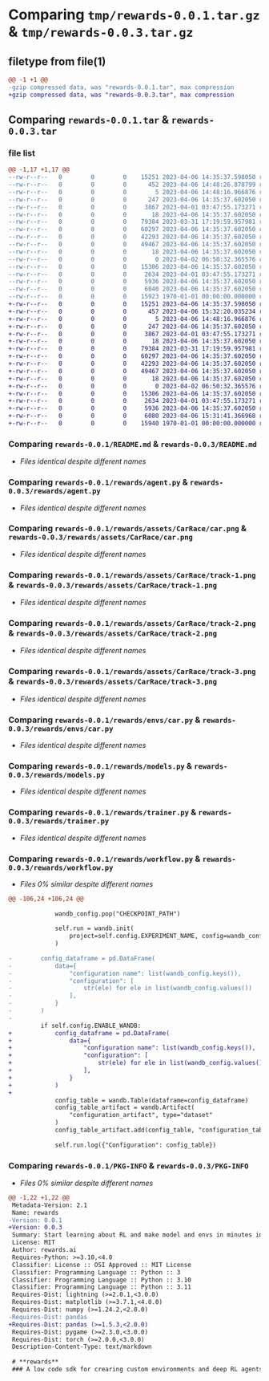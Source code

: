 # Comparing `tmp/rewards-0.0.1.tar.gz` & `tmp/rewards-0.0.3.tar.gz`

## filetype from file(1)

```diff
@@ -1 +1 @@
-gzip compressed data, was "rewards-0.0.1.tar", max compression
+gzip compressed data, was "rewards-0.0.3.tar", max compression
```

## Comparing `rewards-0.0.1.tar` & `rewards-0.0.3.tar`

### file list

```diff
@@ -1,17 +1,17 @@
--rw-r--r--   0        0        0    15251 2023-04-06 14:35:37.598050 rewards-0.0.1/README.md
--rw-r--r--   0        0        0      452 2023-04-06 14:48:26.878799 rewards-0.0.1/pyproject.toml
--rw-r--r--   0        0        0        5 2023-04-06 14:48:16.966876 rewards-0.0.1/rewards/VERSION
--rw-r--r--   0        0        0      247 2023-04-06 14:35:37.602050 rewards-0.0.1/rewards/__init__.py
--rw-r--r--   0        0        0     3867 2023-04-01 03:47:55.173271 rewards-0.0.1/rewards/agent.py
--rw-r--r--   0        0        0       18 2023-04-06 14:35:37.602050 rewards-0.0.1/rewards/assets/CarRace/__init__.py
--rw-r--r--   0        0        0    79384 2023-03-31 17:19:59.957981 rewards-0.0.1/rewards/assets/CarRace/car.png
--rw-r--r--   0        0        0    60297 2023-04-06 14:35:37.602050 rewards-0.0.1/rewards/assets/CarRace/track-1.png
--rw-r--r--   0        0        0    42293 2023-04-06 14:35:37.602050 rewards-0.0.1/rewards/assets/CarRace/track-2.png
--rw-r--r--   0        0        0    49467 2023-04-06 14:35:37.602050 rewards-0.0.1/rewards/assets/CarRace/track-3.png
--rw-r--r--   0        0        0       18 2023-04-06 14:35:37.602050 rewards-0.0.1/rewards/assets/__init__.py
--rw-r--r--   0        0        0        0 2023-04-02 06:50:32.365576 rewards-0.0.1/rewards/envs/__init__.py
--rw-r--r--   0        0        0    15306 2023-04-06 14:35:37.602050 rewards-0.0.1/rewards/envs/car.py
--rw-r--r--   0        0        0     2634 2023-04-01 03:47:55.173271 rewards-0.0.1/rewards/models.py
--rw-r--r--   0        0        0     5936 2023-04-06 14:35:37.602050 rewards-0.0.1/rewards/trainer.py
--rw-r--r--   0        0        0     6040 2023-04-06 14:35:37.602050 rewards-0.0.1/rewards/workflow.py
--rw-r--r--   0        0        0    15923 1970-01-01 00:00:00.000000 rewards-0.0.1/PKG-INFO
+-rw-r--r--   0        0        0    15251 2023-04-06 14:35:37.598050 rewards-0.0.3/README.md
+-rw-r--r--   0        0        0      457 2023-04-06 15:32:20.035234 rewards-0.0.3/pyproject.toml
+-rw-r--r--   0        0        0        5 2023-04-06 14:48:16.966876 rewards-0.0.3/rewards/VERSION
+-rw-r--r--   0        0        0      247 2023-04-06 14:35:37.602050 rewards-0.0.3/rewards/__init__.py
+-rw-r--r--   0        0        0     3867 2023-04-01 03:47:55.173271 rewards-0.0.3/rewards/agent.py
+-rw-r--r--   0        0        0       18 2023-04-06 14:35:37.602050 rewards-0.0.3/rewards/assets/CarRace/__init__.py
+-rw-r--r--   0        0        0    79384 2023-03-31 17:19:59.957981 rewards-0.0.3/rewards/assets/CarRace/car.png
+-rw-r--r--   0        0        0    60297 2023-04-06 14:35:37.602050 rewards-0.0.3/rewards/assets/CarRace/track-1.png
+-rw-r--r--   0        0        0    42293 2023-04-06 14:35:37.602050 rewards-0.0.3/rewards/assets/CarRace/track-2.png
+-rw-r--r--   0        0        0    49467 2023-04-06 14:35:37.602050 rewards-0.0.3/rewards/assets/CarRace/track-3.png
+-rw-r--r--   0        0        0       18 2023-04-06 14:35:37.602050 rewards-0.0.3/rewards/assets/__init__.py
+-rw-r--r--   0        0        0        0 2023-04-02 06:50:32.365576 rewards-0.0.3/rewards/envs/__init__.py
+-rw-r--r--   0        0        0    15306 2023-04-06 14:35:37.602050 rewards-0.0.3/rewards/envs/car.py
+-rw-r--r--   0        0        0     2634 2023-04-01 03:47:55.173271 rewards-0.0.3/rewards/models.py
+-rw-r--r--   0        0        0     5936 2023-04-06 14:35:37.602050 rewards-0.0.3/rewards/trainer.py
+-rw-r--r--   0        0        0     6080 2023-04-06 15:31:41.366968 rewards-0.0.3/rewards/workflow.py
+-rw-r--r--   0        0        0    15940 1970-01-01 00:00:00.000000 rewards-0.0.3/PKG-INFO
```

### Comparing `rewards-0.0.1/README.md` & `rewards-0.0.3/README.md`

 * *Files identical despite different names*

### Comparing `rewards-0.0.1/rewards/agent.py` & `rewards-0.0.3/rewards/agent.py`

 * *Files identical despite different names*

### Comparing `rewards-0.0.1/rewards/assets/CarRace/car.png` & `rewards-0.0.3/rewards/assets/CarRace/car.png`

 * *Files identical despite different names*

### Comparing `rewards-0.0.1/rewards/assets/CarRace/track-1.png` & `rewards-0.0.3/rewards/assets/CarRace/track-1.png`

 * *Files identical despite different names*

### Comparing `rewards-0.0.1/rewards/assets/CarRace/track-2.png` & `rewards-0.0.3/rewards/assets/CarRace/track-2.png`

 * *Files identical despite different names*

### Comparing `rewards-0.0.1/rewards/assets/CarRace/track-3.png` & `rewards-0.0.3/rewards/assets/CarRace/track-3.png`

 * *Files identical despite different names*

### Comparing `rewards-0.0.1/rewards/envs/car.py` & `rewards-0.0.3/rewards/envs/car.py`

 * *Files identical despite different names*

### Comparing `rewards-0.0.1/rewards/models.py` & `rewards-0.0.3/rewards/models.py`

 * *Files identical despite different names*

### Comparing `rewards-0.0.1/rewards/trainer.py` & `rewards-0.0.3/rewards/trainer.py`

 * *Files identical despite different names*

### Comparing `rewards-0.0.1/rewards/workflow.py` & `rewards-0.0.3/rewards/workflow.py`

 * *Files 0% similar despite different names*

```diff
@@ -106,24 +106,24 @@
                 
             wandb_config.pop("CHECKPOINT_PATH")
 
             self.run = wandb.init(
                 project=self.config.EXPERIMENT_NAME, config=wandb_config
             )
             
-        config_dataframe = pd.DataFrame(
-            data={
-                "configuration name": list(wandb_config.keys()),
-                "configuration": [
-                    str(ele) for ele in list(wandb_config.values())
-                ],
-            }
-        )
-
         if self.config.ENABLE_WANDB:
+            config_dataframe = pd.DataFrame(
+                data={
+                    "configuration name": list(wandb_config.keys()),
+                    "configuration": [
+                        str(ele) for ele in list(wandb_config.values())
+                    ],
+                }
+            )
+        
             config_table = wandb.Table(dataframe=config_dataframe)
             config_table_artifact = wandb.Artifact(
                 "configuration_artifact", type="dataset"
             )
             config_table_artifact.add(config_table, "configuration_table")
 
             self.run.log({"Configuration": config_table})
```

### Comparing `rewards-0.0.1/PKG-INFO` & `rewards-0.0.3/PKG-INFO`

 * *Files 0% similar despite different names*

```diff
@@ -1,22 +1,22 @@
 Metadata-Version: 2.1
 Name: rewards
-Version: 0.0.1
+Version: 0.0.3
 Summary: Start learning about RL and make model and envs in minutes in just few lines of code
 License: MIT
 Author: rewards.ai
 Requires-Python: >=3.10,<4.0
 Classifier: License :: OSI Approved :: MIT License
 Classifier: Programming Language :: Python :: 3
 Classifier: Programming Language :: Python :: 3.10
 Classifier: Programming Language :: Python :: 3.11
 Requires-Dist: lightning (>=2.0.1,<3.0.0)
 Requires-Dist: matplotlib (>=3.7.1,<4.0.0)
 Requires-Dist: numpy (>=1.24.2,<2.0.0)
-Requires-Dist: pandas
+Requires-Dist: pandas (>=1.5.3,<2.0.0)
 Requires-Dist: pygame (>=2.3.0,<3.0.0)
 Requires-Dist: torch (>=2.0.0,<3.0.0)
 Description-Content-Type: text/markdown
 
 # **rewards** 
 ### A low code sdk for crearing custom environments and deep RL agents.
```

